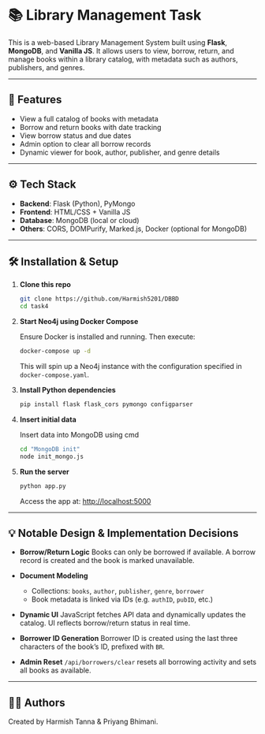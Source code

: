 # 📚 Library Management Task

This is a web-based Library Management System built using **Flask**, **MongoDB**, and **Vanilla JS**. It allows users to view, borrow, return, and manage books within a library catalog, with metadata such as authors, publishers, and genres.

---

## 🚀 Features

* View a full catalog of books with metadata
* Borrow and return books with date tracking
* View borrow status and due dates
* Admin option to clear all borrow records
* Dynamic viewer for book, author, publisher, and genre details

---

## ⚙️ Tech Stack

* **Backend**: Flask (Python), PyMongo
* **Frontend**: HTML/CSS + Vanilla JS
* **Database**: MongoDB (local or cloud)
* **Others**: CORS, DOMPurify, Marked.js, Docker (optional for MongoDB)

---

## 🛠️ Installation & Setup

1. **Clone this repo**

   ```bash
   git clone https://github.com/Harmish5201/DBBD
   cd task4
   ```

2. **Start Neo4j using Docker Compose**

   Ensure Docker is installed and running. Then execute:

   ```bash
   docker-compose up -d
   ```

   This will spin up a Neo4j instance with the configuration specified in `docker-compose.yaml`.

3. **Install Python dependencies**

   ```bash
   pip install flask flask_cors pymongo configparser
   ```

4. **Insert initial data**

   Insert data into MongoDB using cmd
   ```bash
   cd "MongoDB init"
   node init_mongo.js
   ```

5. **Run the server**

   ```bash
   python app.py
   ```

   Access the app at: [http://localhost:5000](http://localhost:5000)

---

## 💡 Notable Design & Implementation Decisions

* **Borrow/Return Logic**
  Books can only be borrowed if available. A borrow record is created and the book is marked unavailable.

* **Document Modeling**

  * Collections: `books`, `author`, `publisher`, `genre`, `borrower`
  * Book metadata is linked via IDs (e.g. `authID`, `pubID`, etc.)

* **Dynamic UI**
  JavaScript fetches API data and dynamically updates the catalog. UI reflects borrow/return status in real time.

* **Borrower ID Generation**
  Borrower ID is created using the last three characters of the book’s ID, prefixed with `BR`.

* **Admin Reset**
  `/api/borrowers/clear` resets all borrowing activity and sets all books as available.

---

## 🧑‍💻 Authors

Created by Harmish Tanna & Priyang Bhimani.